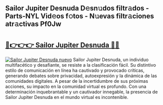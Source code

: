 ## Sailor Jupiter Desnuda D𝚎sn𝚞dos filtr𝚊dos - Parts-NYL Vid𝚎os f𝚘tos - N𝚞evas filtr𝚊ciones atr𝚊ctivas Pf0Jw

# <h2><a href="http://mb6r7p.tromn.icu/?c=Sailor+Jupiter+Desnuda">🔗👉👉👉 Sailor Jupiter Desnuda 🔗🔗</a></h2>

[![Sailor Jupiter Desnuda nuevo](https://i.imgur.com/pEAQMta.gif)](http://mb6r7p.tromn.icu/?c=Sailor+Jupiter+Desnuda)
Sailor Jupiter Desnuda, un individuo multifacético y desafiante, se resiste a la clasificación fácil. Su distintivo estilo de comunicación en línea ha cautivado y provocado críticas, generando debates sobre privacidad, autoexpresión y la dinámica de las comunidades digitales. A pesar de la incertidumbre de sus próximas acciones, su impacto en la comunidad virtual es profundo. Con una determinación inquebrantable y un cautivador innegable, la presencia de Sailor Jupiter Desnuda en el mundo virtual es incontenible.
